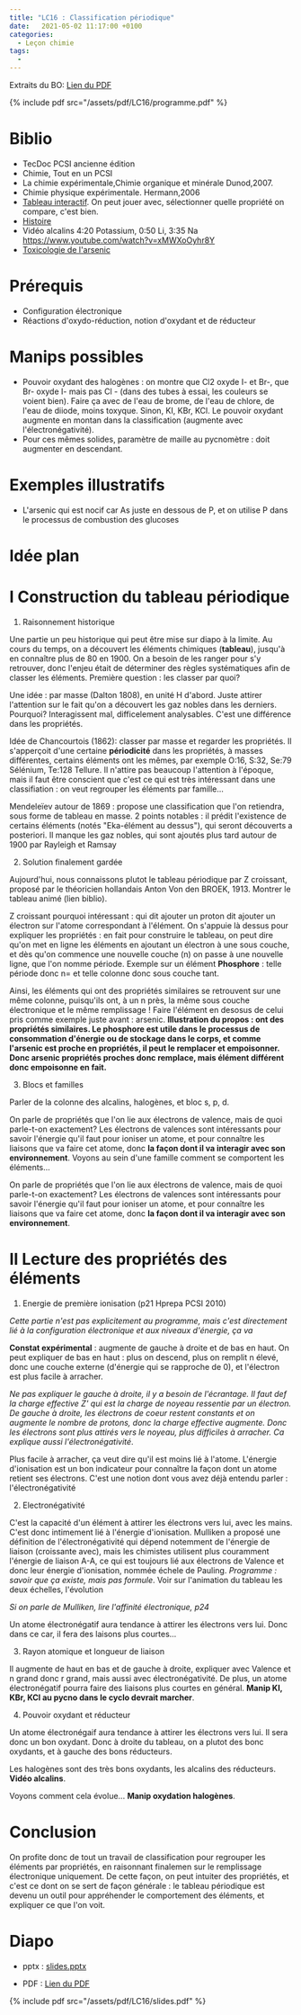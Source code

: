 ```yaml
---
title: "LC16 : Classification périodique"
date:   2021-05-02 11:17:00 +0100
categories:
  - Leçon chimie
tags:
  - 
---
```

Extraits du BO: [Lien du PDF](/assets/pdf/LC16/programme.pdf)

{% include pdf src="/assets/pdf/LC16/programme.pdf" %}

# Biblio 
- TecDoc PCSI ancienne édition
- Chimie, Tout en un PCSI
- La chimie expérimentale,Chimie organique et minérale Dunod,2007.
- Chimie physique expérimentale. Hermann,2006
- [Tableau interactif](https://pubchem.ncbi.nlm.nih.gov/periodic-table/). On peut jouer avec, sélectionner quelle propriété on compare, c'est bien.
- [Histoire](https://culturesciences.chimie.ens.fr/thematiques/histoire-de-la-chimie/la-classification-periodique-de-lavoisier-a-mendeleiev)
- Vidéo alcalins 4:20 Potassium, 0:50 Li, 3:35 Na https://www.youtube.com/watch?v=xMWXoOyhr8Y
-  [Toxicologie de l'arsenic](https://www.atctoxicologie.fr/images/Dossier/Arsenic/ARSENIC_EMC_2019_16-66488-min.pdf)
# Prérequis
- Configuration électronique
- Réactions d'oxydo-réduction, notion d'oxydant et de réducteur
# Manips possibles
- Pouvoir oxydant des halogènes : on montre que Cl2 oxyde I- et Br-, que Br- oxyde I- mais pas Cl - (dans des tubes à essai, les couleurs se voient bien). Faire ça avec de l'eau de brome, de l'eau de chlore, de l'eau de diiode, moins toxyque. Sinon, KI, KBr, KCl. Le pouvoir oxydant augmente en montan dans la classification (augmente avec l'électronégativité).
- Pour ces mêmes solides, paramètre de maille au pycnomètre : doit augmenter en descendant.
# Exemples illustratifs
- L'arsenic qui est nocif car As juste en dessous de P, et on utilise P dans le processus de combustion des glucoses
# Idée plan
# I Construction du tableau périodique
1) Raisonnement historique
 
Une partie un peu historique qui peut être mise sur diapo à la limite. Au cours du temps, on a découvert les éléments chimiques (**tableau**), jusqu'à en connaître plus de 80 en 1900. On a besoin de les ranger pour s'y retrouver, donc l'enjeu était de déterminer des règles systématiques afin de classer les éléments. Première question : les classer par quoi? 

Une idée : par masse (Dalton 1808), en unité H d'abord. Juste attirer l'attention sur le fait qu'on a découvert les gaz nobles dans les derniers. Pourquoi? Interagissent mal, difficelement analysables. C'est une différence dans les propriétés.

Idée de Chancourtois (1862): classer par masse et regarder les propriétés. Il s'apperçoit d'une certaine **périodicité** dans les propriétés, à masses différentes, certains éléments ont les mêmes, par exemple O:16, S:32, Se:79 Sélénium, Te:128 Tellure. Il n'attire pas beaucoup l'attention à l'époque, mais il faut être conscient que c'est ce qui est très intéressant dans une classifiation : on veut regrouper les éléments par famille...

 Mendeleïev autour de 1869 : propose une classification que l'on retiendra, sous forme de tableau en masse. 2 points notables : il prédit l'existence de certains éléments (notés "Eka-élément au dessus"), qui seront découverts a posteriori. Il manque les gaz nobles, qui sont ajoutés plus tard autour de 1900 par Rayleigh et Ramsay

2) Solution finalement gardée

Aujourd'hui, nous connaissons plutot le tableau périodique par Z croissant, proposé par le théoricien hollandais Anton Von den BROEK, 1913. Montrer le tableau animé (lien biblio).

Z croissant pourquoi intéressant : qui dit ajouter un proton dit ajouter un électron sur l'atome correspondant à l'élément. On s'appuie là dessus pour expliquer les propriétés : en fait pour construire le tableau, on peut dire qu'on met en ligne les éléments en ajoutant un électron à une sous couche, et dès qu'on commence une nouvelle couche (n) on passe à une nouvelle ligne, que l'on nomme période. Exemple sur un élément **Phosphore** : telle période donc n= et telle colonne donc sous couche tant.

Ainsi, les éléments qui ont des propriétés similaires se retrouvent sur une même colonne, puisqu'ils ont, à un n près, la même sous couche électronique et le même remplissage ! Faire l'élément en desosus de celui pris comme exemple juste avant : arsenic. **Illustration du propos : ont des propriétés similaires. Le phosphore est utile dans le processus de consommation d'énergie ou de stockage dans le corps, et comme l'arsenic est proche en propriétés, il peut le remplacer et empoisonner. Donc arsenic propriétés proches donc remplace, mais élément différent donc empoisonne en fait.**

3) Blocs et familles

Parler de la colonne des alcalins, halogènes, et bloc s, p, d.

On parle de propriétés que l'on lie aux électrons de valence, mais de quoi parle-t-on exactement? Les électrons de valences sont intéressants pour savoir l'énergie qu'il faut pour ioniser un atome, et pour connaître les liaisons que va faire cet atome, donc **la façon dont il va interagir avec son environnement**. Voyons au sein d'une famille comment se comportent les éléments...

On parle de propriétés que l'on lie aux électrons de valence, mais de quoi parle-t-on exactement? Les électrons de valences sont intéressants pour savoir l'énergie qu'il faut pour ioniser un atome, et pour connaître les liaisons que va faire cet atome, donc **la façon dont il va interagir avec son environnement**.

# II Lecture des propriétés des éléments
1) Energie de première ionisation (p21 Hprepa PCSI 2010)

*Cette partie n'est pas explicitement au programme, mais c'est directement lié à la configuration électronique et aux niveaux d'énergie, ça va*

**Constat expérimental** : augmente de gauche à droite et de bas en haut. On peut expliquer de bas en haut : plus on descend, plus on remplit n élevé, donc une couche externe (d'énergie qui se rapproche de 0), et l'électron est plus facile à arracher. 

*Ne pas expliquer le gauche à droite, il y a besoin de l'écrantage. Il faut def la charge effective Z' qui est la charge de noyeau ressentie par un électron. De gauche à droite, les électrons de coeur restent constants et on augmente le nombre de protons, donc la charge effective augmente. Donc les électrons sont plus attirés vers le noyeau, plus difficiles à arracher. Ca explique aussi l'électronégativité*.

Plus facile à arracher, ça veut dire qu'il est moins lié à l'atome. L'énergie d'ionisation est un bon indicateur pour connaître la façon dont un atome retient ses électrons. C'est une notion dont vous avez déjà entendu parler : l'électronégativité

2) Electronégativité

C'est la capacité d'un élément à attirer les électrons vers lui, avec les mains. C'est donc intimement lié à l'énergie d'ionisation. Mulliken a proposé une définition de l'électronégativité qui dépend notemment de l'énergie de liaison (croissante avec), mais les chimistes utilisent plus couramment l'énergie de liaison A-A, ce qui est toujours lié aux électrons de Valence et donc leur énergie d'ionisation, nommée échele de Pauling. *Programme : savoir que ça existe, mais pas formule*. Voir sur l'animation du tableau les deux échelles, l'évolution 

*Si on parle de Mulliken, lire l'affinité électronique, p24*

Un atome électronégatif aura tendance à attirer les électrons vers lui. Donc dans ce car, il fera des laisons plus courtes...

3) Rayon atomique et longueur de liaison

Il augmente de haut en bas et de gauche à droite, expliquer avec Valence et n grand donc r grand, mais aussi avec électronégativité. De plus, un atome électronégatif pourra faire des liaisons plus courtes en général. **Manip KI, KBr, KCl au pycno dans le cyclo devrait marcher**.

4) Pouvoir oxydant et réducteur

Un atome électronégaif aura tendance à attirer les électrons vers lui. Il sera donc un bon oxydant. Donc à droite du tableau, on a plutot des bonc oxydants, et à gauche des bons réducteurs. 

Les halogènes sont des très bons oxydants, les alcalins des réducteurs. **Vidéo alcalins**.

Voyons comment cela évolue... **Manip oxydation halogènes**.

# Conclusion

On profite donc de tout un travail de classification pour regrouper les éléments par propriétés, en raisonnant finalemen sur le remplissage électronique uniquement. De cette façon, on peut intuiter des propriétés, et c'est ce dont on se sert de façon générale : le tableau périodique est devenu un outil pour appréhender le comportement des éléments, et expliquer ce que l'on voit.

# Diapo
- pptx : [slides.pptx](https://github.com/aure00/aure00.github.io/files/6507898/slides.pptx)

- PDF : [Lien du PDF](/assets/pdf/LC16/slides.pdf)

{% include pdf src="/assets/pdf/LC16/slides.pdf" %}


